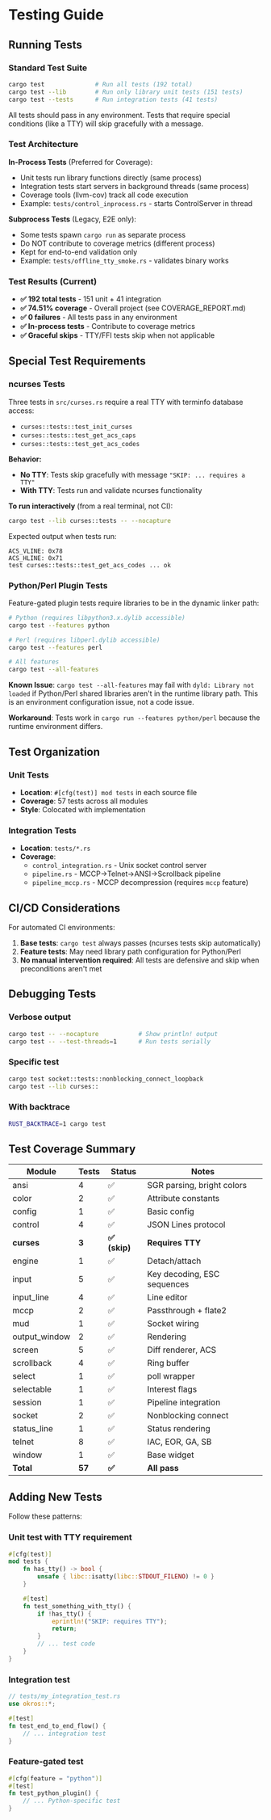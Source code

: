 # Testing Guide

## Running Tests

### Standard Test Suite
```bash
cargo test              # Run all tests (192 total)
cargo test --lib        # Run only library unit tests (151 tests)
cargo test --tests      # Run integration tests (41 tests)
```

All tests should pass in any environment. Tests that require special conditions (like a TTY) will skip gracefully with a message.

### Test Architecture

**In-Process Tests** (Preferred for Coverage):
- Unit tests run library functions directly (same process)
- Integration tests start servers in background threads (same process)
- Coverage tools (llvm-cov) track all code execution
- Example: `tests/control_inprocess.rs` - starts ControlServer in thread

**Subprocess Tests** (Legacy, E2E only):
- Some tests spawn `cargo run` as separate process
- Do NOT contribute to coverage metrics (different process)
- Kept for end-to-end validation only
- Example: `tests/offline_tty_smoke.rs` - validates binary works

### Test Results (Current)
- **✅ 192 total tests** - 151 unit + 41 integration
- **✅ 74.51% coverage** - Overall project (see COVERAGE_REPORT.md)
- **✅ 0 failures** - All tests pass in any environment
- **✅ In-process tests** - Contribute to coverage metrics
- **✅ Graceful skips** - TTY/FFI tests skip when not applicable

## Special Test Requirements

### ncurses Tests

Three tests in `src/curses.rs` require a real TTY with terminfo database access:
- `curses::tests::test_init_curses`
- `curses::tests::test_get_acs_caps`
- `curses::tests::test_get_acs_codes`

**Behavior:**
- **No TTY**: Tests skip gracefully with message `"SKIP: ... requires a TTY"`
- **With TTY**: Tests run and validate ncurses functionality

**To run interactively** (from a real terminal, not CI):
```bash
cargo test --lib curses::tests -- --nocapture
```

Expected output when tests run:
```
ACS_VLINE: 0x78
ACS_HLINE: 0x71
test curses::tests::test_get_acs_codes ... ok
```

### Python/Perl Plugin Tests

Feature-gated plugin tests require libraries to be in the dynamic linker path:

```bash
# Python (requires libpython3.x.dylib accessible)
cargo test --features python

# Perl (requires libperl.dylib accessible)
cargo test --features perl

# All features
cargo test --all-features
```

**Known Issue**: `cargo test --all-features` may fail with `dyld: Library not loaded` if Python/Perl shared libraries aren't in the runtime library path. This is an environment configuration issue, not a code issue.

**Workaround**: Tests work in `cargo run --features python/perl` because the runtime environment differs.

## Test Organization

### Unit Tests
- **Location**: `#[cfg(test)] mod tests` in each source file
- **Coverage**: 57 tests across all modules
- **Style**: Colocated with implementation

### Integration Tests
- **Location**: `tests/*.rs`
- **Coverage**:
  - `control_integration.rs` - Unix socket control server
  - `pipeline.rs` - MCCP→Telnet→ANSI→Scrollback pipeline
  - `pipeline_mccp.rs` - MCCP decompression (requires `mccp` feature)

## CI/CD Considerations

For automated CI environments:
1. **Base tests**: `cargo test` always passes (ncurses tests skip automatically)
2. **Feature tests**: May need library path configuration for Python/Perl
3. **No manual intervention required**: All tests are defensive and skip when preconditions aren't met

## Debugging Tests

### Verbose output
```bash
cargo test -- --nocapture           # Show println! output
cargo test -- --test-threads=1      # Run tests serially
```

### Specific test
```bash
cargo test socket::tests::nonblocking_connect_loopback
cargo test --lib curses::
```

### With backtrace
```bash
RUST_BACKTRACE=1 cargo test
```

## Test Coverage Summary

| Module | Tests | Status | Notes |
|--------|-------|--------|-------|
| ansi | 4 | ✅ | SGR parsing, bright colors |
| color | 2 | ✅ | Attribute constants |
| config | 1 | ✅ | Basic config |
| control | 4 | ✅ | JSON Lines protocol |
| **curses** | **3** | **✅ (skip)** | **Requires TTY** |
| engine | 1 | ✅ | Detach/attach |
| input | 5 | ✅ | Key decoding, ESC sequences |
| input_line | 4 | ✅ | Line editor |
| mccp | 2 | ✅ | Passthrough + flate2 |
| mud | 1 | ✅ | Socket wiring |
| output_window | 2 | ✅ | Rendering |
| screen | 5 | ✅ | Diff renderer, ACS |
| scrollback | 4 | ✅ | Ring buffer |
| select | 1 | ✅ | poll wrapper |
| selectable | 1 | ✅ | Interest flags |
| session | 1 | ✅ | Pipeline integration |
| socket | 2 | ✅ | Nonblocking connect |
| status_line | 1 | ✅ | Status rendering |
| telnet | 8 | ✅ | IAC, EOR, GA, SB |
| window | 1 | ✅ | Base widget |
| **Total** | **57** | **✅** | **All pass** |

## Adding New Tests

Follow these patterns:

### Unit test with TTY requirement
```rust
#[cfg(test)]
mod tests {
    fn has_tty() -> bool {
        unsafe { libc::isatty(libc::STDOUT_FILENO) != 0 }
    }

    #[test]
    fn test_something_with_tty() {
        if !has_tty() {
            eprintln!("SKIP: requires TTY");
            return;
        }
        // ... test code
    }
}
```

### Integration test
```rust
// tests/my_integration_test.rs
use okros::*;

#[test]
fn test_end_to_end_flow() {
    // ... integration test
}
```

### Feature-gated test
```rust
#[cfg(feature = "python")]
#[test]
fn test_python_plugin() {
    // ... Python-specific test
}
```
